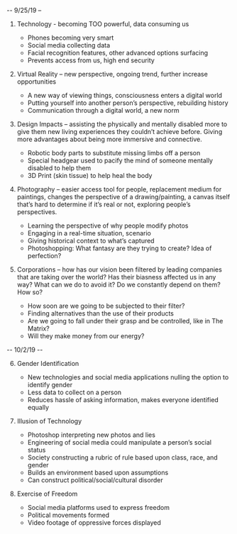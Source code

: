 -- 9/25/19 –

1) Technology - becoming TOO powerful, data consuming us
	- Phones becoming very smart
	- Social media collecting data 
	- Facial recognition features, other advanced options surfacing
	- Prevents access from us, high end security

2) Virtual Reality – new perspective, ongoing trend, further increase opportunities 
	- A new way of viewing things, consciousness enters a digital world
	- Putting yourself into another person’s perspective, rebuilding history
	- Communication through a digital world, a new norm

3) Design Impacts – assisting the physically and mentally disabled more to give them new living experiences they couldn’t achieve before. Giving more advantages about being more immersive and connective. 
	- Robotic body parts to substitute missing limbs off a person
	- Special headgear used to pacify the mind of someone mentally disabled to help them
	- 3D Print (skin tissue) to help heal the body

4) Photography – easier access tool for people, replacement medium for paintings, changes the perspective of a drawing/painting, a canvas itself that’s hard to determine if it’s real or not, exploring people’s perspectives.
	- Learning the perspective of why people modify photos
	- Engaging in a real-time situation, scenario
	- Giving historical context to what’s captured
	- Photoshopping: What fantasy are they trying to create? Idea of perfection?

5) Corporations – how has our vision been filtered by leading companies that are taking over the world? Has their biasness affected us in any way? What can we do to avoid it? Do we constantly depend on them? How so?
	- How soon are we going to be subjected to their filter?
	- Finding alternatives than the use of their products
	- Are we going to fall under their grasp and be controlled, like in The Matrix?
	- Will they make money from our energy? 





-- 10/2/19 --

6) Gender Identification
	- New technologies and social media applications nulling the option to identify gender
	- Less data to collect on a person
	- Reduces hassle of asking information, makes everyone identified equally

7) Illusion of Technology
	- Photoshop interpreting new photos and lies
	- Engineering of social media could manipulate a person’s social status
	- Society constructing a rubric of rule based upon class, race, and gender
	- Builds an environment based upon assumptions
	- Can construct political/social/cultural disorder

8) Exercise of Freedom
	- Social media platforms used to express freedom 
	- Political movements formed
	- Video footage of oppressive forces displayed
